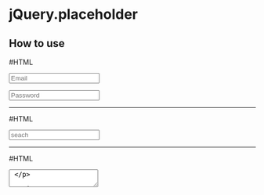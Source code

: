 jQuery.placeholder
==================================================

How to use
--------------------------------------
#HTML

<p> <input type="text" placeholder="Email"> </p>
<p> <input type="password" placeholder="Password"> </p>

<script type="text/javascript">

$(function() {

	$.placeholder();
	
});

</script>

--------------------------------------

#HTML

<p> <input type="text" id="search" placeholder="seach"> </p>


<script type="text/javascript">

$(function() {

	$('#search').placeholder();

});

</script>

--------------------------------------
#HTML

<p> <textarea type="text" id="description"> </p>

<script type="text/javascript">

$(function() {

	$('#description').placeholder('Description');
	
});

</script>